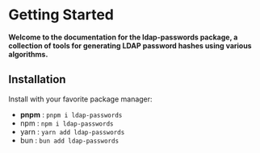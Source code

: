 # Getting Started

**Welcome to the documentation for the ldap-passwords package, a collection of tools for generating LDAP password hashes using various algorithms.**

## Installation

Install with your favorite package manager:
   - **pnpm** : `pnpm i ldap-passwords`
   - npm : `npm i ldap-passwords`
   - yarn : `yarn add ldap-passwords`
   - bun : `bun add ldap-passwords`
